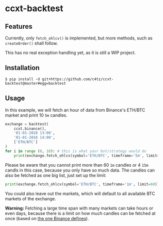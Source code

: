 # ccxt-backtest

## Features

Currently, only `fetch_ohlcv()` is implemented, but more methods, such as `createOrder()` shall follow.

This has no real exception handling yet, as it is still a WIP project.

## Installation

```shell
$ pip install -U git+https://github.com/c4tz/ccxt-backtest@master#egg=backtest
```

## Usage

In this example, we will fetch an hour of data from Binance's ETH/BTC market and print 10 `5m` candles.

```python
exchange = backtest(
    ccxt.binance(),
    '01-01-2018 13:00',
    '01-01-2018 14:00',
    ['ETH/BTC']
)
for i in range (0, 10): # this is what your bot/strategy would do
    print(exchange.fetch_ohlcv(symbol='ETH/BTC', timeframe='5m', limit=1))
```

Please be aware that you cannot print more than 60 `1m` candles or 4 `15m` candls in this case, because you only have so much data. The candles can also be fetched as one big list, just set up the limit:

```python
print(exchange.fetch_ohlcv(symbol='ETH/BTC', timeframe='1m', limit=60))
```

You could also leave out the markets, which will default to all available BTC markets of the exchange.

**Warning:** Fetching a large time span with many markets can take hours or even days, because there is a limit on how much candles can be fetched at once (based on [the one Binance defines](https://github.com/binance-exchange/binance-official-api-docs/blob/master/rest-api.md#klinecandlestick-data)).

